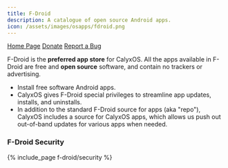 ```yaml
---
title: F-Droid
description: A catalogue of open source Android apps.
icon: /assets/images/osapps/fdroid.png
---
```


<div class="button-bar" markdown="0">
<a class="btn" href="https://f-droid.org/">Home Page</a>
<a class="btn" href="https://f-droid.org/en/donate/">Donate</a>
<a class="btn" href="https://f-droid.org/en/issues/">Report a Bug</a>
</div>

F-Droid is the **preferred app store** for CalyxOS. All the apps available in F-Droid are free and **open source** software, and contain no trackers or advertising.

* Install free software Android apps.
* CalyxOS gives F-Droid special privileges to streamline app updates, installs, and uninstalls.
* In addition to the standard F-Droid source for apps (aka "repo"), CalyxOS includes a source for CalyxOS apps, which allows us push out out-of-band updates for various apps when needed.

### F-Droid Security

{% include_page f-droid/security %}

